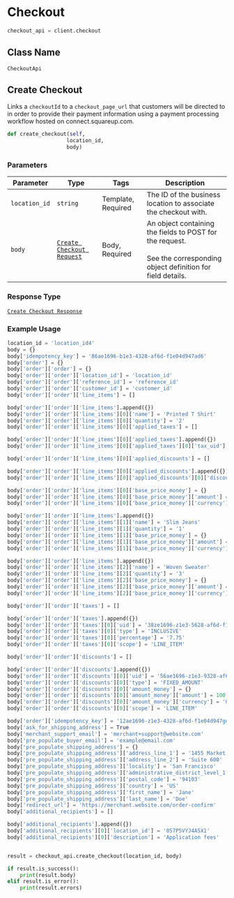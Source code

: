 # Checkout

```python
checkout_api = client.checkout
```

## Class Name

`CheckoutApi`

## Create Checkout

Links a `checkoutId` to a `checkout_page_url` that customers will
be directed to in order to provide their payment information using a
payment processing workflow hosted on connect.squareup.com.

```python
def create_checkout(self,
                   location_id,
                   body)
```

### Parameters

| Parameter | Type | Tags | Description |
|  --- | --- | --- | --- |
| `location_id` | `string` | Template, Required | The ID of the business location to associate the checkout with. |
| `body` | [`Create Checkout Request`](/doc/models/create-checkout-request.md) | Body, Required | An object containing the fields to POST for the request.<br><br>See the corresponding object definition for field details. |

### Response Type

[`Create Checkout Response`](/doc/models/create-checkout-response.md)

### Example Usage

```python
location_id = 'location_id4'
body = {}
body['idempotency_key'] = '86ae1696-b1e3-4328-af6d-f1e04d947ad6'
body['order'] = {}
body['order']['order'] = {}
body['order']['order']['location_id'] = 'location_id'
body['order']['order']['reference_id'] = 'reference_id'
body['order']['order']['customer_id'] = 'customer_id'
body['order']['order']['line_items'] = []

body['order']['order']['line_items'].append({})
body['order']['order']['line_items'][0]['name'] = 'Printed T Shirt'
body['order']['order']['line_items'][0]['quantity'] = '2'
body['order']['order']['line_items'][0]['applied_taxes'] = []

body['order']['order']['line_items'][0]['applied_taxes'].append({})
body['order']['order']['line_items'][0]['applied_taxes'][0]['tax_uid'] = '38ze1696-z1e3-5628-af6d-f1e04d947fg3'

body['order']['order']['line_items'][0]['applied_discounts'] = []

body['order']['order']['line_items'][0]['applied_discounts'].append({})
body['order']['order']['line_items'][0]['applied_discounts'][0]['discount_uid'] = '56ae1696-z1e3-9328-af6d-f1e04d947gd4'

body['order']['order']['line_items'][0]['base_price_money'] = {}
body['order']['order']['line_items'][0]['base_price_money']['amount'] = 1500
body['order']['order']['line_items'][0]['base_price_money']['currency'] = 'USD'

body['order']['order']['line_items'].append({})
body['order']['order']['line_items'][1]['name'] = 'Slim Jeans'
body['order']['order']['line_items'][1]['quantity'] = '1'
body['order']['order']['line_items'][1]['base_price_money'] = {}
body['order']['order']['line_items'][1]['base_price_money']['amount'] = 2500
body['order']['order']['line_items'][1]['base_price_money']['currency'] = 'USD'

body['order']['order']['line_items'].append({})
body['order']['order']['line_items'][2]['name'] = 'Woven Sweater'
body['order']['order']['line_items'][2]['quantity'] = '3'
body['order']['order']['line_items'][2]['base_price_money'] = {}
body['order']['order']['line_items'][2]['base_price_money']['amount'] = 3500
body['order']['order']['line_items'][2]['base_price_money']['currency'] = 'USD'

body['order']['order']['taxes'] = []

body['order']['order']['taxes'].append({})
body['order']['order']['taxes'][0]['uid'] = '38ze1696-z1e3-5628-af6d-f1e04d947fg3'
body['order']['order']['taxes'][0]['type'] = 'INCLUSIVE'
body['order']['order']['taxes'][0]['percentage'] = '7.75'
body['order']['order']['taxes'][0]['scope'] = 'LINE_ITEM'

body['order']['order']['discounts'] = []

body['order']['order']['discounts'].append({})
body['order']['order']['discounts'][0]['uid'] = '56ae1696-z1e3-9328-af6d-f1e04d947gd4'
body['order']['order']['discounts'][0]['type'] = 'FIXED_AMOUNT'
body['order']['order']['discounts'][0]['amount_money'] = {}
body['order']['order']['discounts'][0]['amount_money']['amount'] = 100
body['order']['order']['discounts'][0]['amount_money']['currency'] = 'USD'
body['order']['order']['discounts'][0]['scope'] = 'LINE_ITEM'

body['order']['idempotency_key'] = '12ae1696-z1e3-4328-af6d-f1e04d947gd4'
body['ask_for_shipping_address'] = True
body['merchant_support_email'] = 'merchant+support@website.com'
body['pre_populate_buyer_email'] = 'example@email.com'
body['pre_populate_shipping_address'] = {}
body['pre_populate_shipping_address']['address_line_1'] = '1455 Market St.'
body['pre_populate_shipping_address']['address_line_2'] = 'Suite 600'
body['pre_populate_shipping_address']['locality'] = 'San Francisco'
body['pre_populate_shipping_address']['administrative_district_level_1'] = 'CA'
body['pre_populate_shipping_address']['postal_code'] = '94103'
body['pre_populate_shipping_address']['country'] = 'US'
body['pre_populate_shipping_address']['first_name'] = 'Jane'
body['pre_populate_shipping_address']['last_name'] = 'Doe'
body['redirect_url'] = 'https://merchant.website.com/order-confirm'
body['additional_recipients'] = []

body['additional_recipients'].append({})
body['additional_recipients'][0]['location_id'] = '057P5VYJ4A5X1'
body['additional_recipients'][0]['description'] = 'Application fees'


result = checkout_api.create_checkout(location_id, body)

if result.is_success():
    print(result.body)
elif result.is_error():
    print(result.errors)
```


